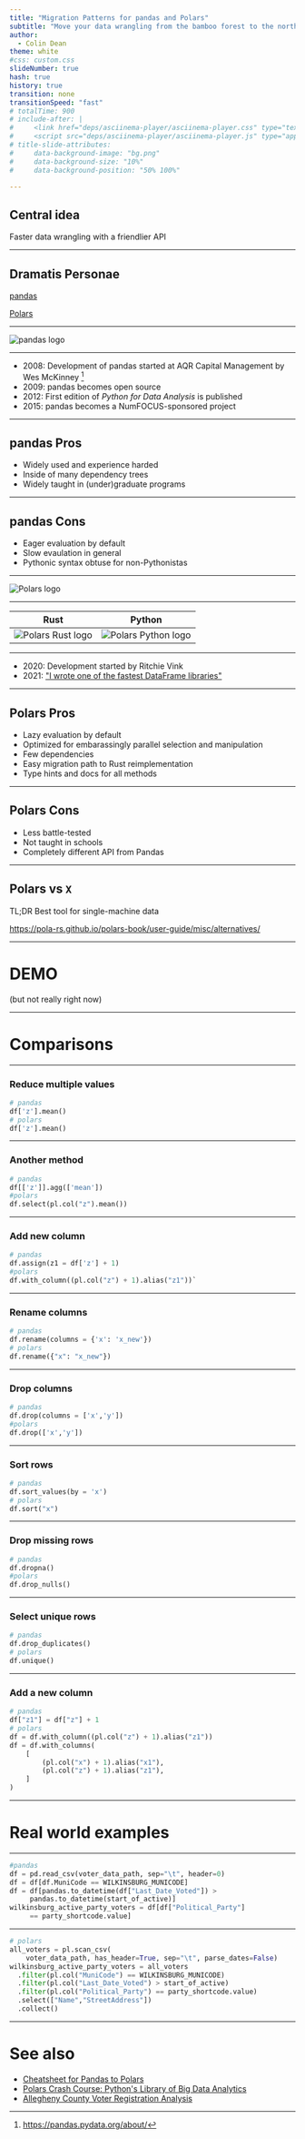 ```yaml
---
title: "Migration Patterns for pandas and Polars"
subtitle: "Move your data wrangling from the bamboo forest to the north pole"
author:
  - Colin Dean
theme: white
#css: custom.css
slideNumber: true
hash: true
history: true
transition: none
transitionSpeed: "fast"
# totalTime: 900
# include-after: |
#     <link href="deps/asciinema-player/asciinema-player.css" type="text/css" rel="stylesheet"/>
#     <script src="deps/asciinema-player/asciinema-player.js" type="application/javascript"></script>
# title-slide-attributes:
#     data-background-image: "bg.png"
#     data-background-size: "10%"
#     data-background-position: "50% 100%"

---
```


## Central idea

Faster data wrangling with a friendlier API

---

## Dramatis Personae

[pandas](https://pandas.pydata.org/)

[Polars](https://www.pola.rs/)

---

![pandas logo](https://pandas.pydata.org/static/img/pandas.svg)

---

* 2008: Development of pandas started at AQR Capital Management by Wes McKinney [^pandas_history]
* 2009: pandas becomes open source
* 2012: First edition of _Python for Data Analysis_ is published
* 2015: pandas becomes a NumFOCUS-sponsored project

[^pandas_history]: https://pandas.pydata.org/about/

---

## pandas Pros

* Widely used and experience harded
* Inside of many dependency trees
* Widely taught in (under)graduate programs

---

## pandas Cons

* Eager evaluation by default
* Slow evaulation in general
* Pythonic syntax obtuse for non-Pythonistas

---

![Polars logo](https://raw.githubusercontent.com/pola-rs/polars-static/master/logos/polars-logo-dark.svg)

---

|Rust|Python|
|----|------|
|![Polars Rust logo](https://raw.githubusercontent.com/pola-rs/polars-static/master/web/polars-logo-rust.svg)|![Polars Python logo](https://raw.githubusercontent.com/pola-rs/polars-static/master/web/polars-logo-python.svg)|

---

* 2020: Development started by Ritchie Vink
* 2021: ["I wrote one of the fastest DataFrame libraries"](https://www.ritchievink.com/blog/2021/02/28/i-wrote-one-of-the-fastest-dataframe-libraries/)

---

## Polars Pros

* Lazy evaluation by default
* Optimized for embarassingly parallel selection and manipulation
* Few dependencies
* Easy migration path to Rust reimplementation
* Type hints and docs for all methods

---

## Polars Cons

* Less battle-tested
* Not taught in schools
* Completely different API from Pandas

---

## Polars vs `X`

TL;DR Best tool for single-machine data

https://pola-rs.github.io/polars-book/user-guide/misc/alternatives/

---

# DEMO

(but not really right now)
<!--
Demo: show naive Pandas impl, then Py Polars impl, then Rust, then pyo3/maturin Rust-Py example
-->


---

# Comparisons

---

### Reduce multiple values

```python
# pandas
df['z'].mean()
# polars
df['z'].mean()
```

---

### Another method

```python
# pandas
df[['z']].agg(['mean'])
#polars
df.select(pl.col("z").mean())
```

---

### Add new column

```python
# pandas
df.assign(z1 = df['z'] + 1)
#polars
df.with_column((pl.col("z") + 1).alias("z1"))`
```

---

### Rename columns

```python
# pandas
df.rename(columns = {'x': 'x_new'})
# polars
df.rename({"x": "x_new"})
```

---

### Drop columns

```python
# pandas
df.drop(columns = ['x','y'])
#polars
df.drop(['x','y'])
```

---

### Sort rows

```python
# pandas
df.sort_values(by = 'x')
# polars
df.sort("x")
```

---

### Drop missing rows

```python
# pandas
df.dropna()
#polars
df.drop_nulls()
```
---

### Select unique rows

```python
# pandas
df.drop_duplicates()
# polars
df.unique()
```

---

### Add a new column

```python
# pandas
df["z1"] = df["z"] + 1
# polars
df = df.with_column((pl.col("z") + 1).alias("z1"))
df = df.with_columns(
    [
        (pl.col("x") + 1).alias("x1"),
        (pl.col("z") + 1).alias("z1"),
    ]
)
```

---

# Real world examples

---

```python
#pandas
df = pd.read_csv(voter_data_path, sep="\t", header=0)
df = df[df.MuniCode == WILKINSBURG_MUNICODE]
df = df[pandas.to_datetime(df["Last_Date_Voted"]) >
     pandas.to_datetime(start_of_active)]
wilkinsburg_active_party_voters = df[df["Political_Party"]
     == party_shortcode.value]
```

---

```python
# polars
all_voters = pl.scan_csv(
    voter_data_path, has_header=True, sep="\t", parse_dates=False)
wilkinsburg_active_party_voters = all_voters
  .filter(pl.col("MuniCode") == WILKINSBURG_MUNICODE)
  .filter(pl.col("Last_Date_Voted") > start_of_active)
  .filter(pl.col("Political_Party") == party_shortcode.value)
  .select(["Name","StreetAddress"])
  .collect()
```

---

# See also

* [Cheatsheet for Pandas to Polars](https://www.rhosignal.com/posts/polars-pandas-cheatsheet/)
* [Polars Crash Course: Python's Library of Big Data Analytics](https://www.youtube.com/watch?v=aiHSMYvoqYE)
* [Allegheny County Voter Registration Analysis](https://github.com/colindean/allegheny_voter_reg_analysis)

